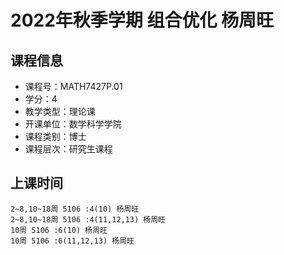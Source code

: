 # 2022年秋季学期 组合优化 杨周旺






## 课程信息

- 课程号：MATH7427P.01
- 学分：4
- 教学类型：理论课
- 开课单位：数学科学学院
- 课程类别：博士
- 课程层次：研究生课程

## 上课时间

```
2~8,10~18周 5106 :4(10) 杨周旺
2~8,10~18周 5106 :4(11,12,13) 杨周旺
10周 5106 :6(10) 杨周旺
10周 5106 :6(11,12,13) 杨周旺
```

